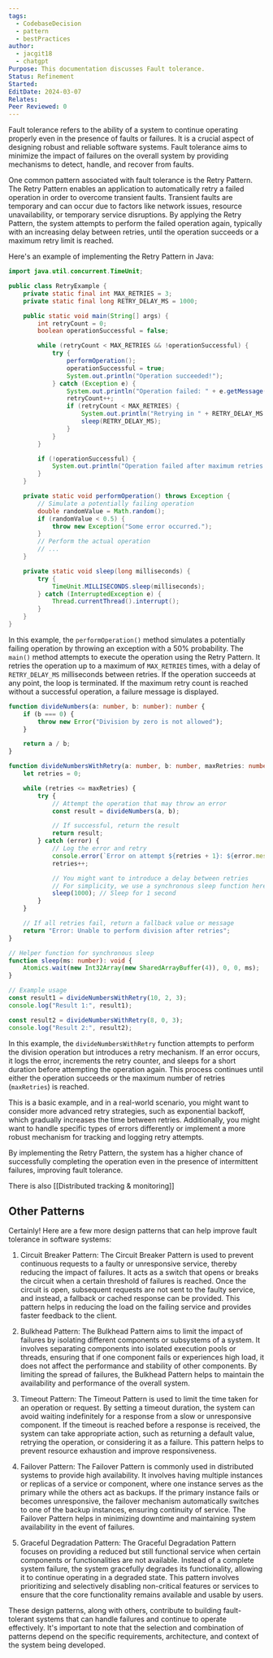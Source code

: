 ```yaml
---
tags:
  - CodebaseDecision
  - pattern
  - bestPractices
author:
  - jacgit18
  - chatgpt
Purpose: This documentation discusses Fault tolerance.
Status: Refinement
Started: 
EditDate: 2024-03-07
Relates: 
Peer Reviewed: 0
---
```

Fault tolerance refers to the ability of a system to continue operating properly even in the presence of faults or failures. It is a crucial aspect of designing robust and reliable software systems. Fault tolerance aims to minimize the impact of failures on the overall system by providing mechanisms to detect, handle, and recover from faults.

One common pattern associated with fault tolerance is the Retry Pattern. The Retry Pattern enables an application to automatically retry a failed operation in order to overcome transient faults. Transient faults are temporary and can occur due to factors like network issues, resource unavailability, or temporary service disruptions. By applying the Retry Pattern, the system attempts to perform the failed operation again, typically with an increasing delay between retries, until the operation succeeds or a maximum retry limit is reached.

Here's an example of implementing the Retry Pattern in Java:

```java
import java.util.concurrent.TimeUnit;

public class RetryExample {
    private static final int MAX_RETRIES = 3;
    private static final long RETRY_DELAY_MS = 1000;

    public static void main(String[] args) {
        int retryCount = 0;
        boolean operationSuccessful = false;

        while (retryCount < MAX_RETRIES && !operationSuccessful) {
            try {
                performOperation();
                operationSuccessful = true;
                System.out.println("Operation succeeded!");
            } catch (Exception e) {
                System.out.println("Operation failed: " + e.getMessage());
                retryCount++;
                if (retryCount < MAX_RETRIES) {
                    System.out.println("Retrying in " + RETRY_DELAY_MS + "ms...");
                    sleep(RETRY_DELAY_MS);
                }
            }
        }

        if (!operationSuccessful) {
            System.out.println("Operation failed after maximum retries.");
        }
    }

    private static void performOperation() throws Exception {
        // Simulate a potentially failing operation
        double randomValue = Math.random();
        if (randomValue < 0.5) {
            throw new Exception("Some error occurred.");
        }
        // Perform the actual operation
        // ...
    }

    private static void sleep(long milliseconds) {
        try {
            TimeUnit.MILLISECONDS.sleep(milliseconds);
        } catch (InterruptedException e) {
            Thread.currentThread().interrupt();
        }
    }
}
```

In this example, the `performOperation()` method simulates a potentially failing operation by throwing an exception with a 50% probability. The `main()` method attempts to execute the operation using the Retry Pattern. It retries the operation up to a maximum of `MAX_RETRIES` times, with a delay of `RETRY_DELAY_MS` milliseconds between retries. If the operation succeeds at any point, the loop is terminated. If the maximum retry count is reached without a successful operation, a failure message is displayed.




```typescript
function divideNumbers(a: number, b: number): number {
    if (b === 0) {
        throw new Error("Division by zero is not allowed");
    }

    return a / b;
}

function divideNumbersWithRetry(a: number, b: number, maxRetries: number): number | string {
    let retries = 0;

    while (retries <= maxRetries) {
        try {
            // Attempt the operation that may throw an error
            const result = divideNumbers(a, b);

            // If successful, return the result
            return result;
        } catch (error) {
            // Log the error and retry
            console.error(`Error on attempt ${retries + 1}: ${error.message}`);
            retries++;

            // You might want to introduce a delay between retries
            // For simplicity, we use a synchronous sleep function here
            sleep(1000); // Sleep for 1 second
        }
    }

    // If all retries fail, return a fallback value or message
    return "Error: Unable to perform division after retries";
}

// Helper function for synchronous sleep
function sleep(ms: number): void {
    Atomics.wait(new Int32Array(new SharedArrayBuffer(4)), 0, 0, ms);
}

// Example usage
const result1 = divideNumbersWithRetry(10, 2, 3);
console.log("Result 1:", result1);

const result2 = divideNumbersWithRetry(8, 0, 3);
console.log("Result 2:", result2);
```

In this example, the `divideNumbersWithRetry` function attempts to perform the division operation but introduces a retry mechanism. If an error occurs, it logs the error, increments the retry counter, and sleeps for a short duration before attempting the operation again. This process continues until either the operation succeeds or the maximum number of retries (`maxRetries`) is reached.


This is a basic example, and in a real-world scenario, you might want to consider more advanced retry strategies, such as exponential backoff, which gradually increases the time between retries. Additionally, you might want to handle specific types of errors differently or implement a more robust mechanism for tracking and logging retry attempts.


By implementing the Retry Pattern, the system has a higher chance of successfully completing the operation even in the presence of intermittent failures, improving fault tolerance.

There is also [[Distributed tracking & monitoring]]

## Other Patterns

Certainly! Here are a few more design patterns that can help improve fault tolerance in software systems:

1. Circuit Breaker Pattern: The Circuit Breaker Pattern is used to prevent continuous requests to a faulty or unresponsive service, thereby reducing the impact of failures. It acts as a switch that opens or breaks the circuit when a certain threshold of failures is reached. Once the circuit is open, subsequent requests are not sent to the faulty service, and instead, a fallback or cached response can be provided. This pattern helps in reducing the load on the failing service and provides faster feedback to the client.

2. Bulkhead Pattern: The Bulkhead Pattern aims to limit the impact of failures by isolating different components or subsystems of a system. It involves separating components into isolated execution pools or threads, ensuring that if one component fails or experiences high load, it does not affect the performance and stability of other components. By limiting the spread of failures, the Bulkhead Pattern helps to maintain the availability and performance of the overall system.

3. Timeout Pattern: The Timeout Pattern is used to limit the time taken for an operation or request. By setting a timeout duration, the system can avoid waiting indefinitely for a response from a slow or unresponsive component. If the timeout is reached before a response is received, the system can take appropriate action, such as returning a default value, retrying the operation, or considering it as a failure. This pattern helps to prevent resource exhaustion and improve responsiveness.

4. Failover Pattern: The Failover Pattern is commonly used in distributed systems to provide high availability. It involves having multiple instances or replicas of a service or component, where one instance serves as the primary while the others act as backups. If the primary instance fails or becomes unresponsive, the failover mechanism automatically switches to one of the backup instances, ensuring continuity of service. The Failover Pattern helps in minimizing downtime and maintaining system availability in the event of failures.

5. Graceful Degradation Pattern: The Graceful Degradation Pattern focuses on providing a reduced but still functional service when certain components or functionalities are not available. Instead of a complete system failure, the system gracefully degrades its functionality, allowing it to continue operating in a degraded state. This pattern involves prioritizing and selectively disabling non-critical features or services to ensure that the core functionality remains available and usable by users.

These design patterns, along with others, contribute to building fault-tolerant systems that can handle failures and continue to operate effectively. It's important to note that the selection and combination of patterns depend on the specific requirements, architecture, and context of the system being developed.
